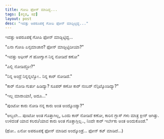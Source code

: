 ```yaml
---
title: ಗೋಪಿ ಫೋನ್ ಮಾಡಿದ್ದ...
tags: [ಕನ್ನಡ, ಕಥೆ]
layout: post
desc: "ಇವತ್ತು ಅಪರೂಪಕ್ಕೆ ಗೋಪಿ ಫೋನ್ ಮಾಡ್ಬಿಟ್ಟಿದ್ದ..."
---
```

ಇವತ್ತು ಅಪರೂಪಕ್ಕೆ ಗೋಪಿ ಫೋನ್ ಮಾಡ್ಬಿಟ್ಟಿದ್ದ...

"ಏನಾ ಗೋಪಿ ಏನ್ಸಮಾಚಾರ? ಫೋನ್ ಮಾಡ್ಬಿಟ್ಟಿದೀಯಾ?"

"ಇವತ್ತು ಆಫೀಸ್ ಗೆ ಹೋಗ್ವಾಗ ನಿನ್ನ ನೋಡಿದೆ ಕಣೋ"

"ಎಲ್ಲಿ ನೋಡಿದ್ದೋ?"

"ನಿನ್ನ ಅಂದ್ರೆ ನಿನ್ನನ್ನಲ್ವೋ.. ನಿನ್ನ ಕಾರ್ ನೋಡಿದೆ."

"ಕಾರ್ ನೋಡಿ ಗುರ್ತು ಹಿಡಿದ್ಯಾ? ಸೂಪರ್ ಕಣೋ ಕಾರ್ ನಂಬರ್ ನೆನ್ಪಿಟ್ಕೊಂಡಿದ್ಯಾ?"

"ಇಲ್ಲ ಮಾರಾಯಾ!, ಅದೂ..."

"ಪುಂಟೋ ಕಾರು ನೋಡಿ ನನ್ನ ಕಾರು ಅಂತ ಅಂದ್ಕೊಂಡ್ಯಾ?"

"ಅಲ್ವಲೇ... ಪುಂಟೋ ಅಂತ ಗೊತ್ತಾಗಿಲ್ಲ, ಒಂದು ಕಾರ್ ನೋಡಿದೆ ಕಣೋ, ಕಾರಿನ ಗ್ಲಾಸ್ ಗಳು ಮಾತ್ರ ಕ್ಲೀನ್ ಆಗಿತ್ತು. ಉಳಿದಂತೆ ಯಾವ ಕಲರು/ಯಾವ ಕಾರು ಅಂತ ಗೊತ್ತಾಗ್ಲಿಲ್ಲ.., ನಿಂದೇ ಕಾರ್ ಇರ್ಬೇಕು ಅಂತ ಅಂದುಕೊಂಡೆ."

(ಥೋ.. ಏನೋ ಅಪರೂಪಕ್ಕೆ ಫೋನ್ ಮಾಡಿದ ಅಂದ್ಕೊಂಡ್ರೆ... ಫೋನ್ ಕಟ್ ಮಾಡಿದೆ...)
